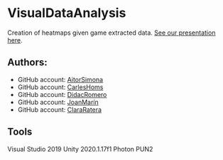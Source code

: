 # VisualDataAnalysis
Creation of heatmaps given game extracted data.
[See our presentation here](https://docs.google.com/presentation/d/e/2PACX-1vS5RG3SSG0lIlQnxZ8QD0O07I3TOPQnyNg-pMk5_GLCblrkfOAxX7eTYNZksmagA8moCTNTBTcUKRi0/pub?start=false&loop=false&delayms=15000).

## Authors:
* GitHub account: [AitorSimona](https://github.com/AitorSimona)
* GitHub account: [CarlesHoms](https://github.com/ch0m5)
* GitHub account: [DidacRomero](https://github.com/DidacRomero)
* GitHub account: [JoanMarín](https://github.com/X0KA)
* GitHub account: [ClaraRatera](https://github.com/rustiktie)

## Tools
Visual Studio 2019
Unity 2020.1.17f1
Photon PUN2
